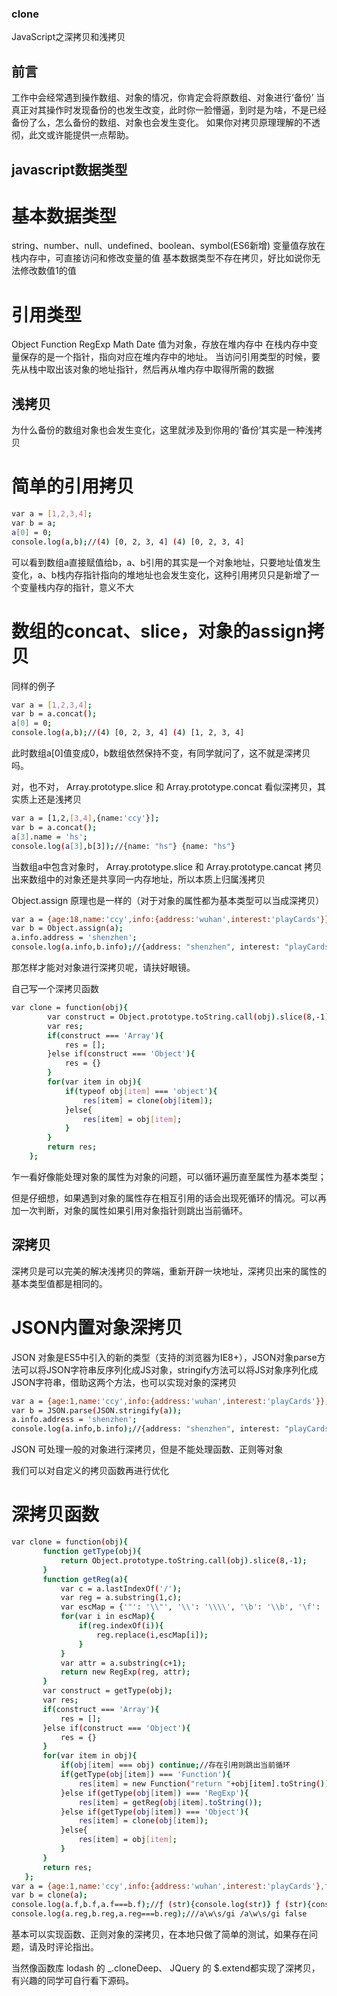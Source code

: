 ### clone
JavaScript之深拷贝和浅拷贝
## 前言
工作中会经常遇到操作数组、对象的情况，你肯定会将原数组、对象进行‘备份’
当真正对其操作时发现备份的也发生改变，此时你一脸懵逼，到时是为啥，不是已经备份了么，怎么备份的数组、对象也会发生变化。
如果你对拷贝原理理解的不透彻，此文或许能提供一点帮助。

## javascript数据类型
# 基本数据类型
string、number、null、undefined、boolean、symbol(ES6新增) 变量值存放在栈内存中，可直接访问和修改变量的值
基本数据类型不存在拷贝，好比如说你无法修改数值1的值

# 引用类型
Object Function RegExp Math Date 值为对象，存放在堆内存中
在栈内存中变量保存的是一个指针，指向对应在堆内存中的地址。
当访问引用类型的时候，要先从栈中取出该对象的地址指针，然后再从堆内存中取得所需的数据

## 浅拷贝
为什么备份的数组对象也会发生变化，这里就涉及到你用的‘备份’其实是一种浅拷贝

# 简单的引用拷贝
```bash
var a = [1,2,3,4];
var b = a;
a[0] = 0;
console.log(a,b);//(4) [0, 2, 3, 4] (4) [0, 2, 3, 4]
```


可以看到数组a直接赋值给b，a、b引用的其实是一个对象地址，只要地址值发生变化，a、b栈内存指针指向的堆地址也会发生变化，这种引用拷贝只是新增了一个变量栈内存的指针，意义不大

# 数组的concat、slice，对象的assign拷贝
同样的例子
```bash
var a = [1,2,3,4];
var b = a.concat();
a[0] = 0;
console.log(a,b);//(4) [0, 2, 3, 4] (4) [1, 2, 3, 4]
```

此时数组a[0]值变成0，b数组依然保持不变，有同学就问了，这不就是深拷贝吗。

对，也不对， Array.prototype.slice 和 Array.prototype.concat 看似深拷贝，其实质上还是浅拷贝
```bash
var a = [1,2,[3,4],{name:'ccy'}];
var b = a.concat();
a[3].name = 'hs';
console.log(a[3],b[3]);//{name: "hs"} {name: "hs"}
```

当数组a中包含对象时， Array.prototype.slice 和 Array.prototype.cancat 拷贝出来数组中的对象还是共享同一内存地址，所以本质上归属浅拷贝

 Object.assign 原理也是一样的（对于对象的属性都为基本类型可以当成深拷贝）
```bash
var a = {age:18,name:'ccy',info:{address:'wuhan',interest:'playCards'}};
var b = Object.assign(a);
a.info.address = 'shenzhen';
console.log(a.info,b.info);//{address: "shenzhen", interest: "playCards"} {address: "shenzhen", interest: "playCards"}
```

那怎样才能对对象进行深拷贝呢，请扶好眼镜。

自己写一个深拷贝函数

```bash
var clone = function(obj){
        var construct = Object.prototype.toString.call(obj).slice(8,-1);
        var res;
        if(construct === 'Array'){
            res = [];
        }else if(construct === 'Object'){
            res = {}
        }
        for(var item in obj){
            if(typeof obj[item] === 'object'){
                res[item] = clone(obj[item]);
            }else{
                res[item] = obj[item];
            }
        }
        return res;
    };
```
乍一看好像能处理对象的属性为对象的问题，可以循环遍历直至属性为基本类型；

但是仔细想，如果遇到对象的属性存在相互引用的话会出现死循环的情况。可以再加一次判断，对象的属性如果引用对象指针则跳出当前循环。

## 深拷贝
深拷贝是可以完美的解决浅拷贝的弊端，重新开辟一块地址，深拷贝出来的属性的基本类型值都是相同的。

# JSON内置对象深拷贝
 JSON 对象是ES5中引入的新的类型（支持的浏览器为IE8+），JSON对象parse方法可以将JSON字符串反序列化成JS对象，stringify方法可以将JS对象序列化成JSON字符串，借助这两个方法，也可以实现对象的深拷贝
```bash
var a = {age:1,name:'ccy',info:{address:'wuhan',interest:'playCards'}};
var b = JSON.parse(JSON.stringify(a));
a.info.address = 'shenzhen';
console.log(a.info,b.info);//{address: "shenzhen", interest: "playCards"} {address: "wuhan", interest: "playCards"}
```

 JSON 可处理一般的对象进行深拷贝，但是不能处理函数、正则等对象

 我们可以对自定义的拷贝函数再进行优化
 # 深拷贝函数
 ```bash
 var clone = function(obj){
        function getType(obj){
            return Object.prototype.toString.call(obj).slice(8,-1);
        }
        function getReg(a){
            var c = a.lastIndexOf('/');
            var reg = a.substring(1,c);
            var escMap = {'"': '\\"', '\\': '\\\\', '\b': '\\b', '\f': '\\f', '\n': '\\n', '\r': '\\r', '\t': '\\t', '\w': '\\w', '\s': '\\s', '\d': '\\d'};
            for(var i in escMap){
                if(reg.indexOf(i)){
                    reg.replace(i,escMap[i]);
                }
            }
            var attr = a.substring(c+1);
            return new RegExp(reg, attr);
        }
        var construct = getType(obj);
        var res;
        if(construct === 'Array'){
            res = [];
        }else if(construct === 'Object'){
            res = {}
        }
        for(var item in obj){
            if(obj[item] === obj) continue;//存在引用则跳出当前循环
            if(getType(obj[item]) === 'Function'){
                res[item] = new Function("return "+obj[item].toString())();
            }else if(getType(obj[item]) === 'RegExp'){
                res[item] = getReg(obj[item].toString());
            }else if(getType(obj[item]) === 'Object'){
                res[item] = clone(obj[item]);
            }else{
                res[item] = obj[item];
            }
        }
        return res;
    };
var a = {age:1,name:'ccy',info:{address:'wuhan',interest:'playCards'},f:function(str){console.log(str)},reg:/a\w\s/gi};
var b = clone(a);
console.log(a.f,b.f,a.f===b.f);//ƒ (str){console.log(str)} ƒ (str){console.log(str)} false
console.log(a.reg,b.reg,a.reg===b.reg);///a\w\s/gi /a\w\s/gi false
 ```
基本可以实现函数、正则对象的深拷贝，在本地只做了简单的测试，如果存在问题，请及时评论指出。

当然像函数库 lodash 的 _.cloneDeep、 JQuery 的 $.extend都实现了深拷贝，有兴趣的同学可自行看下源码。
